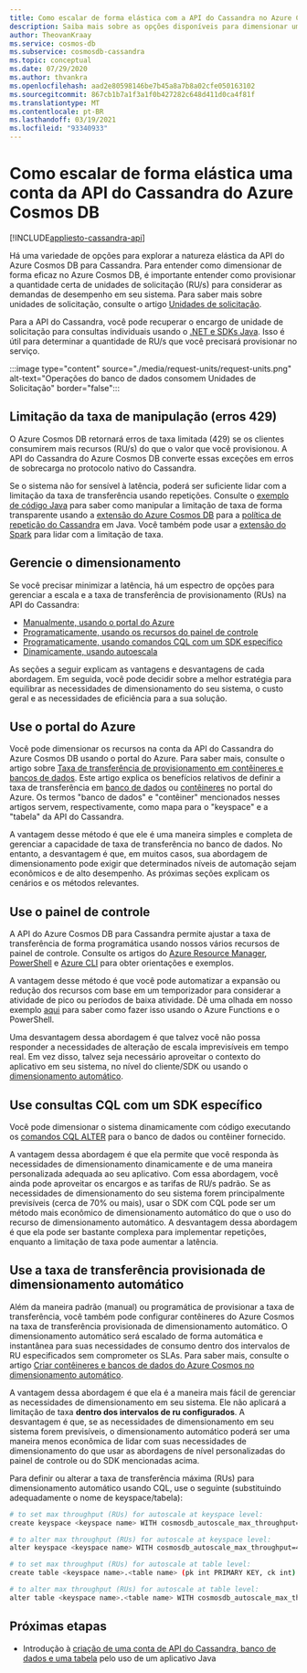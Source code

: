 ```yaml
---
title: Como escalar de forma elástica com a API do Cassandra no Azure Cosmos DB
description: Saiba mais sobre as opções disponíveis para dimensionar uma conta de API do Cassandra do Azure Cosmos DB e suas vantagens/desvantagens
author: TheovanKraay
ms.service: cosmos-db
ms.subservice: cosmosdb-cassandra
ms.topic: conceptual
ms.date: 07/29/2020
ms.author: thvankra
ms.openlocfilehash: aad2e80598146be7b45a8a7b8a02cfe050163102
ms.sourcegitcommit: 867cb1b7a1f3a1f0b427282c648d411d0ca4f81f
ms.translationtype: MT
ms.contentlocale: pt-BR
ms.lasthandoff: 03/19/2021
ms.locfileid: "93340933"
---
```

# <a name="elastically-scale-an-azure-cosmos-db-cassandra-api-account"></a>Como escalar de forma elástica uma conta da API do Cassandra do Azure Cosmos DB
[!INCLUDE[appliesto-cassandra-api](includes/appliesto-cassandra-api.md)]

Há uma variedade de opções para explorar a natureza elástica da API do Azure Cosmos DB para Cassandra. Para entender como dimensionar de forma eficaz no Azure Cosmos DB, é importante entender como provisionar a quantidade certa de unidades de solicitação (RU/s) para considerar as demandas de desempenho em seu sistema. Para saber mais sobre unidades de solicitação, consulte o artigo [Unidades de solicitação](request-units.md). 

Para a API do Cassandra, você pode recuperar o encargo de unidade de solicitação para consultas individuais usando o [.NET e SDKs Java](./find-request-unit-charge-cassandra.md). Isso é útil para determinar a quantidade de RU/s que você precisará provisionar no serviço.

:::image type="content" source="./media/request-units/request-units.png" alt-text="Operações do banco de dados consomem Unidades de Solicitação" border="false":::

## <a name="handling-rate-limiting-429-errors"></a>Limitação da taxa de manipulação (erros 429)

O Azure Cosmos DB retornará erros de taxa limitada (429) se os clientes consumirem mais recursos (RU/s) do que o valor que você provisionou. A API do Cassandra do Azure Cosmos DB converte essas exceções em erros de sobrecarga no protocolo nativo do Cassandra. 

Se o sistema não for sensível à latência, poderá ser suficiente lidar com a limitação da taxa de transferência usando repetições. Consulte o [exemplo de código Java](https://github.com/Azure-Samples/azure-cosmos-cassandra-java-retry-sample) para saber como manipular a limitação de taxa de forma transparente usando a [extensão do Azure Cosmos DB](https://github.com/Azure/azure-cosmos-cassandra-extensions) para a [política de repetição do Cassandra](https://docs.datastax.com/en/developer/java-driver/4.4/manual/core/retries/) em Java. Você também pode usar a [extensão do Spark](https://mvnrepository.com/artifact/com.microsoft.azure.cosmosdb/azure-cosmos-cassandra-spark-helper) para lidar com a limitação de taxa.

## <a name="manage-scaling"></a>Gerencie o dimensionamento

Se você precisar minimizar a latência, há um espectro de opções para gerenciar a escala e a taxa de transferência de provisionamento (RUs) na API do Cassandra:

* [Manualmente, usando o portal do Azure](#use-azure-portal)
* [Programaticamente, usando os recursos do painel de controle](#use-control-plane)
* [Programaticamente, usando comandos CQL com um SDK específico](#use-cql-queries)
* [Dinamicamente, usando autoescala](#use-autoscale)

As seções a seguir explicam as vantagens e desvantagens de cada abordagem. Em seguida, você pode decidir sobre a melhor estratégia para equilibrar as necessidades de dimensionamento do seu sistema, o custo geral e as necessidades de eficiência para a sua solução.

## <a name="use-the-azure-portal"></a><a id="use-azure-portal"></a>Use o portal do Azure

Você pode dimensionar os recursos na conta da API do Cassandra do Azure Cosmos DB usando o portal do Azure. Para saber mais, consulte o artigo sobre [Taxa de transferência de provisionamento em contêineres e bancos de dados](set-throughput.md). Este artigo explica os benefícios relativos de definir a taxa de transferência em [banco de dados](set-throughput.md#set-throughput-on-a-database) ou [contêineres](set-throughput.md#set-throughput-on-a-container) no portal do Azure. Os termos "banco de dados" e "contêiner" mencionados nesses artigos servem, respectivamente, como mapa para o "keyspace" e a "tabela" da API do Cassandra.

A vantagem desse método é que ele é uma maneira simples e completa de gerenciar a capacidade de taxa de transferência no banco de dados. No entanto, a desvantagem é que, em muitos casos, sua abordagem de dimensionamento pode exigir que determinados níveis de automação sejam econômicos e de alto desempenho. As próximas seções explicam os cenários e os métodos relevantes.

## <a name="use-the-control-plane"></a><a id="use-control-plane"></a>Use o painel de controle

A API do Azure Cosmos DB para Cassandra permite ajustar a taxa de transferência de forma programática usando nossos vários recursos de painel de controle. Consulte os artigos do [Azure Resource Manager](./templates-samples-cassandra.md), [PowerShell](powershell-samples.md) e [Azure CLI](cli-samples.md) para obter orientações e exemplos.

A vantagem desse método é que você pode automatizar a expansão ou redução dos recursos com base em um temporizador para considerar a atividade de pico ou períodos de baixa atividade. Dê uma olhada em nosso exemplo [aqui](https://github.com/Azure-Samples/azure-cosmos-throughput-scheduler) para saber como fazer isso usando o Azure Functions e o PowerShell.

Uma desvantagem dessa abordagem é que talvez você não possa responder a necessidades de alteração de escala imprevisíveis em tempo real. Em vez disso, talvez seja necessário aproveitar o contexto do aplicativo em seu sistema, no nível do cliente/SDK ou usando o [dimensionamento automático](provision-throughput-autoscale.md).

## <a name="use-cql-queries-with-a-specific-sdk"></a><a id="use-cql-queries"></a>Use consultas CQL com um SDK específico

Você pode dimensionar o sistema dinamicamente com código executando os [comandos CQL ALTER](cassandra-support.md#keyspace-and-table-options) para o banco de dados ou contêiner fornecido.

A vantagem dessa abordagem é que ela permite que você responda às necessidades de dimensionamento dinamicamente e de uma maneira personalizada adequada ao seu aplicativo. Com essa abordagem, você ainda pode aproveitar os encargos e as tarifas de RU/s padrão. Se as necessidades de dimensionamento do seu sistema forem principalmente previsíveis (cerca de 70% ou mais), usar o SDK com CQL pode ser um método mais econômico de dimensionamento automático do que o uso do recurso de dimensionamento automático. A desvantagem dessa abordagem é que ela pode ser bastante complexa para implementar repetições, enquanto a limitação de taxa pode aumentar a latência.

## <a name="use-autoscale-provisioned-throughput"></a><a id="use-autoscale"></a>Use a taxa de transferência provisionada de dimensionamento automático

Além da maneira padrão (manual) ou programática de provisionar a taxa de transferência, você também pode configurar contêineres do Azure Cosmos na taxa de transferência provisionada de dimensionamento automático. O dimensionamento automático será escalado de forma automática e instantânea para suas necessidades de consumo dentro dos intervalos de RU especificados sem comprometer os SLAs. Para saber mais, consulte o artigo [Criar contêineres e bancos de dados do Azure Cosmos no dimensionamento automático](provision-throughput-autoscale.md).

A vantagem dessa abordagem é que ela é a maneira mais fácil de gerenciar as necessidades de dimensionamento em seu sistema. Ele não aplicará a limitação de taxa **dentro dos intervalos de ru configurados**. A desvantagem é que, se as necessidades de dimensionamento em seu sistema forem previsíveis, o dimensionamento automático poderá ser uma maneira menos econômica de lidar com suas necessidades de dimensionamento do que usar as abordagens de nível personalizadas do painel de controle ou do SDK mencionadas acima.

Para definir ou alterar a taxa de transferência máxima (RUs) para dimensionamento automático usando CQL, use o seguinte (substituindo adequadamente o nome de keyspace/tabela):

```Bash
# to set max throughput (RUs) for autoscale at keyspace level:
create keyspace <keyspace name> WITH cosmosdb_autoscale_max_throughput=5000;

# to alter max throughput (RUs) for autoscale at keyspace level:
alter keyspace <keyspace name> WITH cosmosdb_autoscale_max_throughput=4000;

# to set max throughput (RUs) for autoscale at table level:
create table <keyspace name>.<table name> (pk int PRIMARY KEY, ck int) WITH cosmosdb_autoscale_max_throughput=5000;

# to alter max throughput (RUs) for autoscale at table level:
alter table <keyspace name>.<table name> WITH cosmosdb_autoscale_max_throughput=4000;
```

## <a name="next-steps"></a>Próximas etapas

- Introdução à [criação de uma conta de API do Cassandra, banco de dados e uma tabela](create-cassandra-api-account-java.md) pelo uso de um aplicativo Java